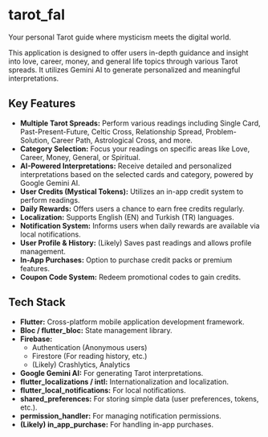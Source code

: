 # tarot_fal

Your personal Tarot guide where mysticism meets the digital world.

This application is designed to offer users in-depth guidance and insight into love, career, money, and general life topics through various Tarot spreads. It utilizes Gemini AI to generate personalized and meaningful interpretations.

## Key Features

* **Multiple Tarot Spreads:** Perform various readings including Single Card, Past-Present-Future, Celtic Cross, Relationship Spread, Problem-Solution, Career Path, Astrological Cross, and more.
* **Category Selection:** Focus your readings on specific areas like Love, Career, Money, General, or Spiritual.
* **AI-Powered Interpretations:** Receive detailed and personalized interpretations based on the selected cards and category, powered by Google Gemini AI.
* **User Credits (Mystical Tokens):** Utilizes an in-app credit system to perform readings.
* **Daily Rewards:** Offers users a chance to earn free credits regularly.
* **Localization:** Supports English (EN) and Turkish (TR) languages.
* **Notification System:** Informs users when daily rewards are available via local notifications.
* **User Profile & History:** (Likely) Saves past readings and allows profile management.
* **In-App Purchases:** Option to purchase credit packs or premium features.
* **Coupon Code System:** Redeem promotional codes to gain credits.

## Tech Stack

* **Flutter:** Cross-platform mobile application development framework.
* **Bloc / flutter_bloc:** State management library.
* **Firebase:**
    * Authentication (Anonymous users)
    * Firestore (For reading history, etc.)
    * (Likely) Crashlytics, Analytics
* **Google Gemini AI:** For generating Tarot interpretations.
* **flutter_localizations / intl:** Internationalization and localization.
* **flutter_local_notifications:** For local notifications.
* **shared_preferences:** For storing simple data (user preferences, tokens, etc.).
* **permission_handler:** For managing notification permissions.
* **(Likely) in_app_purchase:** For handling in-app purchases.


